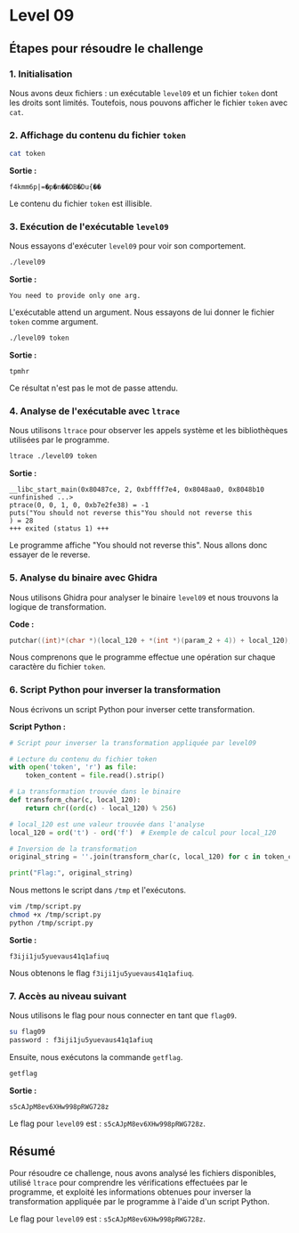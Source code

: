# Level 09

## Étapes pour résoudre le challenge

### 1. Initialisation

Nous avons deux fichiers : un exécutable `level09` et un fichier `token` dont les droits sont limités. Toutefois, nous pouvons afficher le fichier `token` avec `cat`.

### 2. Affichage du contenu du fichier `token`

```bash
cat token
```

**Sortie :**
```
f4kmm6p|=�p�n��DB�Du{��
```

Le contenu du fichier `token` est illisible.

### 3. Exécution de l'exécutable `level09`

Nous essayons d'exécuter `level09` pour voir son comportement.

```bash
./level09
```

**Sortie :**
```
You need to provide only one arg.
```

L'exécutable attend un argument. Nous essayons de lui donner le fichier `token` comme argument.

```bash
./level09 token
```

**Sortie :**
```
tpmhr
```

Ce résultat n'est pas le mot de passe attendu.

### 4. Analyse de l'exécutable avec `ltrace`

Nous utilisons `ltrace` pour observer les appels système et les bibliothèques utilisées par le programme.

```bash
ltrace ./level09 token
```

**Sortie :**
```
__libc_start_main(0x80487ce, 2, 0xbffff7e4, 0x8048aa0, 0x8048b10 <unfinished ...>
ptrace(0, 0, 1, 0, 0xb7e2fe38) = -1
puts("You should not reverse this"You should not reverse this
) = 28
+++ exited (status 1) +++
```

Le programme affiche "You should not reverse this". Nous allons donc essayer de le reverse.

### 5. Analyse du binaire avec Ghidra

Nous utilisons Ghidra pour analyser le binaire `level09` et nous trouvons la logique de transformation.

**Code :**
```c
putchar((int)*(char *)(local_120 + *(int *)(param_2 + 4)) + local_120);
```

Nous comprenons que le programme effectue une opération sur chaque caractère du fichier `token`.

### 6. Script Python pour inverser la transformation

Nous écrivons un script Python pour inverser cette transformation.

**Script Python :**
```python
# Script pour inverser la transformation appliquée par level09

# Lecture du contenu du fichier token
with open('token', 'r') as file:
    token_content = file.read().strip()

# La transformation trouvée dans le binaire
def transform_char(c, local_120):
    return chr((ord(c) - local_120) % 256)

# local_120 est une valeur trouvée dans l'analyse
local_120 = ord('t') - ord('f')  # Exemple de calcul pour local_120

# Inversion de la transformation
original_string = ''.join(transform_char(c, local_120) for c in token_content)

print("Flag:", original_string)
```

Nous mettons le script dans `/tmp` et l'exécutons.

```bash
vim /tmp/script.py
chmod +x /tmp/script.py
python /tmp/script.py
```

**Sortie :**
```
f3iji1ju5yuevaus41q1afiuq
```

Nous obtenons le flag `f3iji1ju5yuevaus41q1afiuq`.

### 7. Accès au niveau suivant

Nous utilisons le flag pour nous connecter en tant que `flag09`.

```bash
su flag09
password : f3iji1ju5yuevaus41q1afiuq
```

Ensuite, nous exécutons la commande `getflag`.

```bash
getflag
```

**Sortie :**
```
s5cAJpM8ev6XHw998pRWG728z
```

Le flag pour `level09` est : `s5cAJpM8ev6XHw998pRWG728z`.

## Résumé

Pour résoudre ce challenge, nous avons analysé les fichiers disponibles, utilisé `ltrace` pour comprendre les vérifications effectuées par le programme, et exploité les informations obtenues pour inverser la transformation appliquée par le programme à l'aide d'un script Python.

Le flag pour `level09` est : `s5cAJpM8ev6XHw998pRWG728z`.
